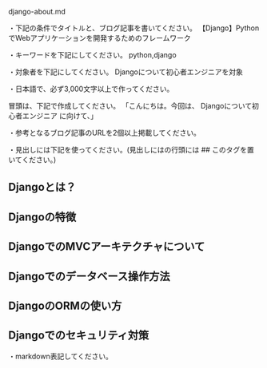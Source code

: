 django-about.md 

・下記の条件でタイトルと、ブログ記事を書いてください。
【Django】PythonでWebアプリケーションを開発するためのフレームワーク

・キーワードを下記にしてください。
python,django

・対象者を下記にしてください。
  Djangoについて初心者エンジニアを対象


・日本語で、必ず3,000文字以上で作ってください。

冒頭は、下記で作成してください。
「こんにちは。今回は、
Djangoについて初心者エンジニア
に向けて、」

・参考となるブログ記事のURLを2個以上掲載してください。

・見出しには下記を使ってください。(見出しにはの行頭には ## このタグを置いてください。)
## Djangoとは？
## Djangoの特徴
## DjangoでのMVCアーキテクチャについて
## Djangoでのデータベース操作方法
## DjangoのORMの使い方
## Djangoでのセキュリティ対策

・markdown表記してください。

